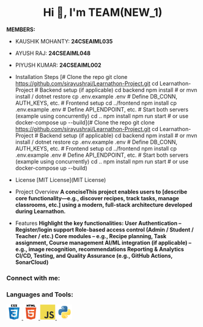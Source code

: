 <h1 align="center">Hi 👋, I'm TEAM(NEW_1)</h1>

**MEMBERS:**

- KAUSHIK MOHANTY:  **24CSEAIML035**

- AYUSH RAJ:        **24CSEAIML048**

- PIYUSH KUMAR:     **24CSEAIML002**

- Installation Steps [# Clone the repo git clone https://github.com/sirayushraj/Learnathon-Project.git cd Learnathon-Project # Backend setup (if applicable) cd backend npm install # or mvn install / dotnet restore cp .env.example .env # Define DB_CONN, AUTH_KEYS, etc. # Frontend setup cd ../frontend npm install cp .env.example .env # Define API_ENDPOINT, etc. # Start both servers (example using concurrently) cd .. npm install npm run start # or use docker-compose up --build](# Clone the repo git clone https://github.com/sirayushraj/Learnathon-Project.git cd Learnathon-Project # Backend setup (if applicable) cd backend npm install # or mvn install / dotnet restore cp .env.example .env # Define DB_CONN, AUTH_KEYS, etc. # Frontend setup cd ../frontend npm install cp .env.example .env # Define API_ENDPOINT, etc. # Start both servers (example using concurrently) cd .. npm install npm run start # or use docker-compose up --build)

- License [MIT License](MIT License)

- Project Overview **A conciseThis project enables users to [describe core functionality—e.g., discover recipes, track tasks, manage classrooms, etc.] using a modern, full-stack architecture developed during Learnathon.**

- Features **Highlight the key functionalities: User Authentication – Register/login support Role-based access control (Admin / Student / Teacher / etc.) Core modules – e.g., Recipe planning, Task assignment, Course management AI/ML integration (if applicable) – e.g., image recognition, recommendations Reporting & Analytics CI/CD, Testing, and Quality Assurance (e.g., GitHub Actions, SonarCloud)**

<h3 align="left">Connect with me:</h3>
<p align="left">
</p>

<h3 align="left">Languages and Tools:</h3>
<p align="left"> <a href="https://www.w3schools.com/css/" target="_blank" rel="noreferrer"> <img src="https://raw.githubusercontent.com/devicons/devicon/master/icons/css3/css3-original-wordmark.svg" alt="css3" width="40" height="40"/> </a> <a href="https://www.w3.org/html/" target="_blank" rel="noreferrer"> <img src="https://raw.githubusercontent.com/devicons/devicon/master/icons/html5/html5-original-wordmark.svg" alt="html5" width="40" height="40"/> </a> <a href="https://developer.mozilla.org/en-US/docs/Web/JavaScript" target="_blank" rel="noreferrer"> <img src="https://raw.githubusercontent.com/devicons/devicon/master/icons/javascript/javascript-original.svg" alt="javascript" width="40" height="40"/> </a> <a href="https://www.python.org" target="_blank" rel="noreferrer"> <img src="https://raw.githubusercontent.com/devicons/devicon/master/icons/python/python-original.svg" alt="python" width="40" height="40"/> </a> </p>
